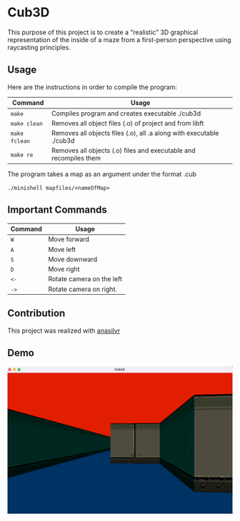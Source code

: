 # Cub3D

This purpose of this project is to create a “realistic” 3D graphical
representation of the inside of a maze from a first-person perspective  using raycasting principles. 

## Usage

Here are the instructions in order to compile the program:

| Command | Usage |
| --- | --- |
| `make` | Compiles program and creates executable ./cub3d 
| `make clean` | Removes all object files (.o) of project and from libft
| `make fclean` | Removes all objects files (.o), all .a along with executable ./cub3d
| `make re` | Removes all objects (.o) files and executable and recompiles them

The program takes a map as an argument under the format .cub

```shell
./minishell mapfiles/<nameOfMap>
```	

## Important Commands

| Command | Usage |
| --- | --- |
| `W` | Move forward
| `A` | Move left
| `S` | Move downward
| `D` | Move right
| `<-` | Rotate camera on the left
| `->` | Rotate camera on right. 


## Contribution

This project was realized with [anasilvr](https://github.com/anasilvr)

## Demo

<img src="./images/maze.png"/>
